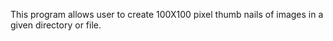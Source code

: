 This program allows user to create 100X100 pixel thumb nails of images in a given directory or file.

